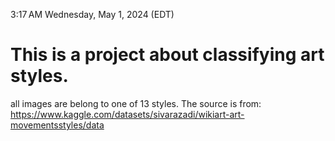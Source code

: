 3:17 AM
Wednesday, May 1, 2024 (EDT)
# This is a project about classifying art styles.

all images are belong to one of 13 styles.
The source is from:
  https://www.kaggle.com/datasets/sivarazadi/wikiart-art-movementsstyles/data
